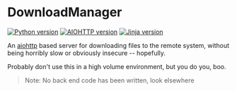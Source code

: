 DownloadManager
===============

[![Python version](https://img.shields.io/static/v1?label=Python&message=3.10&color=3776AB&style=plastic&logo=python&labelColor=FFDC55 "Python version: 3.10")](https://docs.python.org/3.10/) [![AIOHTTP version](https://img.shields.io/static/v1?label=AIOHTTP&message=3.8.1&style=plastic&logo=aiohttp&labelColor=2C5BB4&color=FFDC55 "AIOHTTP version: 3.8.1")](https://docs.aiohttp.org/en/v3.8.1/) [![Jinja version](https://img.shields.io/static/v1?label=Jinja&message=3.1.2&style=plastic&logo=jinja&labelColor=B41717&color=101010 "Jinja version: 3.1.2")](https://jinja.palletsprojects.com/en/3.1.x/)

An [aiohttp](https://docs.aiohttp.org/) based server for
downloading files to the remote system, without being
horribly slow or obviously insecure -- hopefully.

Probably don't use this in a high volume environment,
but you do you, boo.

> Note: No back end code has been written, look elsewhere